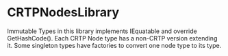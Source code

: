 # CRTPNodesLibrary
Immutable Types in this library implements IEquatable<T> and override GetHashCode().
Each CRTP Node type has a non-CRTP version extending it.
Some singleton types have factories to convert one node type to its type.